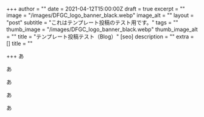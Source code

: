 +++
author = ""
date = 2021-04-12T15:00:00Z
draft = true
excerpt = ""
image = "/images/DFGC_logo_banner_black.webp"
image_alt = ""
layout = "post"
subtitle = "これはテンプレート投稿のテスト用です。"
tags = ""
thumb_image = "/images/DFGC_logo_banner_black.webp"
thumb_image_alt = ""
title = "テンプレート投稿テスト（Blog）"
[seo]
description = ""
extra = []
title = ""

+++
あ

あ

あ

あ

あ